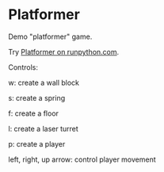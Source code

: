 # Platformer
Demo "platformer" game.

Try [Platformer on runpython.com](http://runpython.com/?user=BrythonServer&repo=Platformer&name=platformer.py).

Controls:

w: create a wall block

s: create a spring

f: create a floor

l: create a laser turret

p: create a player

left, right, up arrow: control player movement
